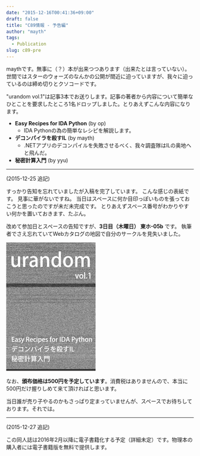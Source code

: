```yaml
---
date: "2015-12-16T00:41:36+09:00"
draft: false
title: "C89情報 - 予告編"
author: "mayth"
tags:
  - Publication
slug: c89-pre
---
```


maythです。無事に（？）本が出来つつあります（出来たとは言っていない）。世間ではスターのウォーズのなんかの公開が間近に迫っていますが、我々に迫っているのは締め切りとクソコードです。

"urandom vol.1"は記事3本でお送りします。記事の著者から内容について簡単なひとことを要求したところ1名ドロップしました。とりあえずこんな内容になります。

* **Easy Recipes for IDA Python** (by op)
  * IDA Pythonの為の簡単なレシピを解説します。
* **デコンパイラを殺すIL** (by mayth)
  * .NETアプリのデコンパイルを失敗させるべく、我々調査隊はILの奥地へと飛んだ。
* **秘密計算入門** (by yyu)

---
(2015-12-25 追記)

すっかり告知を忘れていましたが入稿を完了しています。
こんな感じの表紙です。
見事に華がないですね。
当日はスペースに何か目印っぽいものを張っておこうと思ったのですが未だ未完成です。
とりあえずスペース番号がわかりやすい何かを置いておきます、たぶん。

改めて参加日とスペースの告知ですが、**3日目（木曜日） 東ホ-05b** です。
執筆者でさえ忘れていてWebカタログの地図で自分のサークルを見失いました。

[![urandom vol.1 表紙](/images/c89_cover_thumb.png)](/images/c89_cover_sm.png)

なお、**頒布価格は500円を予定しています**。消費税はありませんので、本当に500円だけ握りしめて来て頂ければと思います。

当日誰が売り子やるのかもさっぱり定まっていませんが、スペースでお待ちしております。それでは。

---
(2015-12-27 追記)

この同人誌は2016年2月以降に電子書籍化する予定（詳細未定）です。物理本の購入者には電子書籍版を無料で提供します。